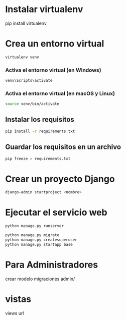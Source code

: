 # Instalar virtualenv
pip install virtualenv

# Crea un entorno virtual
```sh
virtualenv venv
```
### Activa el entorno virtual (en Windows)
```sh
venv\Scripts\activate
```

### Activa el entorno virtual (en macOS y Linux)
```sh
source venv/bin/activate
```

## Instalar los requisitos
```sh
pip install -r requirements.txt
```
## Guardar los requisitos en un archivo 
```sh
pip freeze > requirements.txt
```

# Crear un proyecto Django
```sh
django-admin startproject <nombre>
```
# Ejecutar el servicio web
```sh
python manage.py runserver
```

```sh
python manage.py migrate
python manage.py createsuperuser
python manage.py startapp base
```

# Para Administradores
crear modelo
migraciones
admin/ 

# vistas
views
url